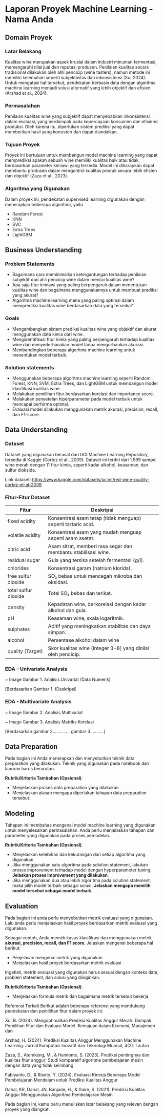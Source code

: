 # Laporan Proyek Machine Learning - Nama Anda

## Domain Proyek

### Latar Belakang
Kualitas wine merupakan aspek krusial dalam industri minuman fermentasi, memengaruhi nilai jual dan reputasi produsen. Penilaian kualitas secara tradisional dilakukan oleh ahli pencicip (wine tasters), namun metode ini memiliki kelemahan seperti subjektivitas dan inkonsistensi (Xu, 2024). Untuk mengatasi hal tersebut, pendekatan berbasis data dengan algoritma machine learning menjadi solusi alternatif yang lebih objektif dan efisien (Arshad et al., 2024).

### Permasalahan
Penilaian kualitas wine yang subjektif dapat menyebabkan inkonsistensi dalam evaluasi, yang berdampak pada kepercayaan konsumen dan efisiensi produksi. Oleh karena itu, diperlukan sistem prediksi yang dapat memberikan hasil yang konsisten dan dapat diandalkan.

### Tujuan Proyek
Proyek ini bertujuan untuk membangun model machine learning yang dapat memprediksi apakah sebuah wine memiliki kualitas baik atau tidak, berdasarkan parameter kimiawi yang tersedia. Model ini diharapkan dapat membantu produsen dalam mengontrol kualitas produk secara lebih efisien dan objektif (Zaza et al., 2023).

### Algoritma yang Digunakan
Dalam proyek ini, pendekatan supervised learning digunakan dengan menerapkan beberapa algoritma, yaitu
- Random Forest
- KNN
- SVC
- Extra Trees
- LightGBM

## Business Understanding

### Problem Statements
- Bagaimana cara meminimalkan ketergantungan terhadap penilaian subjektif dari ahli pencicip wine dalam menilai kualitas wine?
- Apa saja fitur kimiawi yang paling berpengaruh dalam menentukan kualitas wine dan bagaimana menggunakannya untuk membuat prediksi yang akurat?
- Algoritma machine learning mana yang paling optimal dalam memprediksi kualitas wine berdasarkan data yang tersedia?

### Goals
- Mengembangkan sistem prediksi kualitas wine yang objektif dan akurat menggunakan data kimia dari wine.
- Mengidentifikasi fitur kimia yang paling berpengaruh terhadap kualitas wine dan menyederhanakan model tanpa mengorbankan akurasi.
- Membandingkan beberapa algoritma machine learning untuk menentukan model terbaik.

### Solution statements
- Menggunakan beberapa algoritma machine learning seperti Random Forest, KNN, SVM, Extra Trees, dan LightGBM untuk membangun model klasifikasi kualitas wine.
- Melakukan pemilihan fitur berdasarkan korelasi dan importance score.
- Melakukan penyetelan hiperparameter pada model terbaik untuk mencapai performa optimal.
- Evaluasi model dilakukan menggunakan metrik akurasi, precision, recall, dan F1-score.
  
## Data Understanding
### Dataset
Dataset yang digunakan berasal dari UCI Machine Learning Repository, tersedia di Kaggle (Cortez et al., 2009). Dataset ini terdiri dari 1.599 sampel wine merah dengan 11 fitur kimia, seperti kadar alkohol, keasaman, dan sulfur dioksida.

Link dataset: https://www.kaggle.com/datasets/uciml/red-wine-quality-cortez-et-al-2009

### Fitur-Fitur Dataset
|Fitur              |Deskripsi                                   |
|-------------------|--------------------------------------------|
|fixed acidity |Konsentrasi asam tetap (tidak menguap) seperti tartaric acid.|
|volatile acidity |Konsentrasi asam yang mudah menguap seperti asam asetat.|
|citric acid |Asam sitrat, memberi rasa segar dan membantu stabilisasi wine.|
|residual sugar |Gula yang tersisa setelah fermentasi (g/I). |
|chlorides |Konsentrasi garam (natrium klorida). |
|free sulfur dioxide |SO₂ bebas untuk mencegah mikroba dan oksidasi. |
|total sulfur dioxide |Total SO₂ bebas dan terikat.|
|density |Kepadatan wine, berkorelasi dengan kadar alkohol dan gula.|
|pH |Keasaman wine, skala logaritmik.|
|sulphates|Aditif yang meningkatkan stabilitas dan daya simpan.|
|alcohol|Persentase alkohol dalam wine|
|quality (Target) |Skor kualitas wine (integer 3-8) yang dinilai oleh pencicip.|

### EDA - Univariate Analysis
~ Image
Gambar 1. Analisis Univariat (Data Numerik)

[Berdasarkan Gambar 1. (Deskripsi)

### EDA - Multivariate Analysis
~ Image
Gambar 2. Analisis Multivariat

~ Image
Gambar 3. Analisis Matriks Korelasi

[Berdasarkan gambar 2.............. gambar 3...........]


## Data Preparation
Pada bagian ini Anda menerapkan dan menyebutkan teknik data preparation yang dilakukan. Teknik yang digunakan pada notebook dan laporan harus berurutan.

**Rubrik/Kriteria Tambahan (Opsional)**: 
- Menjelaskan proses data preparation yang dilakukan
- Menjelaskan alasan mengapa diperlukan tahapan data preparation tersebut.

## Modeling
Tahapan ini membahas mengenai model machine learning yang digunakan untuk menyelesaikan permasalahan. Anda perlu menjelaskan tahapan dan parameter yang digunakan pada proses pemodelan.

**Rubrik/Kriteria Tambahan (Opsional)**: 
- Menjelaskan kelebihan dan kekurangan dari setiap algoritma yang digunakan.
- Jika menggunakan satu algoritma pada solution statement, lakukan proses improvement terhadap model dengan hyperparameter tuning. **Jelaskan proses improvement yang dilakukan**.
- Jika menggunakan dua atau lebih algoritma pada solution statement, maka pilih model terbaik sebagai solusi. **Jelaskan mengapa memilih model tersebut sebagai model terbaik**.

## Evaluation
Pada bagian ini anda perlu menyebutkan metrik evaluasi yang digunakan. Lalu anda perlu menjelaskan hasil proyek berdasarkan metrik evaluasi yang digunakan.

Sebagai contoh, Anda memiih kasus klasifikasi dan menggunakan metrik **akurasi, precision, recall, dan F1 score**. Jelaskan mengenai beberapa hal berikut:
- Penjelasan mengenai metrik yang digunakan
- Menjelaskan hasil proyek berdasarkan metrik evaluasi

Ingatlah, metrik evaluasi yang digunakan harus sesuai dengan konteks data, problem statement, dan solusi yang diinginkan.

**Rubrik/Kriteria Tambahan (Opsional)**: 
- Menjelaskan formula metrik dan bagaimana metrik tersebut bekerja



Referensi Terkait
Berikut adalah beberapa referensi yang mendukung pendekatan dan pemilihan fitur dalam proyek ini:

Xu, B. (2024). Mengoptimalkan Prediksi Kualitas Anggur Merah: Dampak Pemilihan Fitur dan Evaluasi Model. Kemajuan dalam Ekonomi, Manajemen dan

Arshad, H. (2024). Prediksi Kualitas Anggur Menggunakan Machine Learning. Jurnal Komputasi Inovatif dan Teknologi Muncul, 4(2). Tautan

Zaza, S., Atemkeng, M., & Hamlomo, S. (2023). Prediksi pentingnya dan kualitas fitur anggur: Studi komparatif algoritme pembelajaran mesin dengan data yang tidak seimbang

Fabiyanto, D., & Rianto, Y. (2024). Evaluasi Kinerja Beberapa Model Pembelajaran Mendalam untuk Prediksi Kualitas Anggur

Dahal, KR, Dahal, JN, Banjade, H., & Gaire, S. (2021). Prediksi Kualitas Anggur Menggunakan Algoritma Pembelajaran Mesin

Pada bagian ini, kamu perlu menuliskan latar belakang yang relevan dengan proyek yang diangkat.


